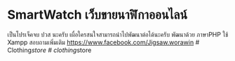 # SmartWatch เว็บขายนาฬิกาออนไลน์ 
เป็นโปรเจ็คจบ ปวส นะครับ เผื่อใครสนใจสามารถนำไปพัฒนาต่อได้นะครับ 
พัฒนาด้วย ภาษาPHP
ใช้ Xampp
สอบถามเพิ่มเติม
https://www.facebook.com/Jigsaw.worawin
#   C l o t h i n g _ s t o r e  
 #   c l o t h i n g _ s t o r e  
 